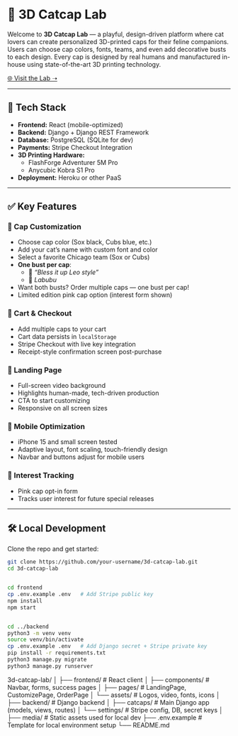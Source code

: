 # 🧢 3D Catcap Lab

Welcome to **3D Catcap Lab** — a playful, design-driven platform where cat lovers can create personalized 3D-printed caps for their feline companions. Users can choose cap colors, fonts, teams, and even add decorative busts to each design. Every cap is designed by real humans and manufactured in-house using state-of-the-art 3D printing technology.

[🌐 Visit the Lab ➝](3dcatcaps.com)

---

## 🚀 Tech Stack

- **Frontend:** React (mobile-optimized)
- **Backend:** Django + Django REST Framework
- **Database:** PostgreSQL (SQLite for dev)
- **Payments:** Stripe Checkout Integration
- **3D Printing Hardware:**
  - FlashForge Adventurer 5M Pro
  - Anycubic Kobra S1 Pro
- **Deployment:** Heroku or other PaaS

---

## ✅ Key Features

### 🧢 Cap Customization

- Choose cap color (Sox black, Cubs blue, etc.)
- Add your cat’s name with custom font and color
- Select a favorite Chicago team (Sox or Cubs)
- **One bust per cap**:
  - 🦁 *“Bless it up Leo style”*
  - 👾 *Labubu*
- Want both busts? Order multiple caps — one bust per cap!
- Limited edition pink cap option (interest form shown)

### 🛒 Cart & Checkout

- Add multiple caps to your cart
- Cart data persists in `localStorage`
- Stripe Checkout with live key integration
- Receipt-style confirmation screen post-purchase

### 🎥 Landing Page

- Full-screen video background
- Highlights human-made, tech-driven production
- CTA to start customizing
- Responsive on all screen sizes

### 📱 Mobile Optimization

- iPhone 15 and small screen tested
- Adaptive layout, font scaling, touch-friendly design
- Navbar and buttons adjust for mobile users

### 🧠 Interest Tracking

- Pink cap opt-in form
- Tracks user interest for future special releases

---

## 🛠 Local Development

Clone the repo and get started:

```bash
git clone https://github.com/your-username/3d-catcap-lab.git
cd 3d-catcap-lab


cd frontend
cp .env.example .env   # Add Stripe public key
npm install
npm start


cd ../backend
python3 -m venv venv
source venv/bin/activate
cp .env.example .env   # Add Django secret + Stripe private key
pip install -r requirements.txt
python3 manage.py migrate
python3 manage.py runserver
```


3d-catcap-lab/
│
├── frontend/             # React client
│   ├── components/       # Navbar, forms, success pages
│   ├── pages/            # LandingPage, CustomizePage, OrderPage
│   └── assets/           # Logos, video, fonts, icons
│
├── backend/              # Django backend
│   ├── catcaps/          # Main Django app (models, views, routes)
│   └── settings/         # Stripe config, DB, secret keys
│
├── media/                # Static assets used for local dev
├── .env.example          # Template for local environment setup
└── README.md



